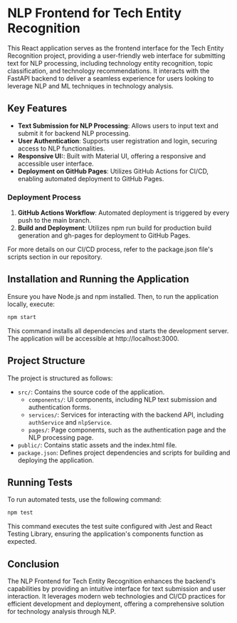 # NLP Frontend for Tech Entity Recognition

This React application serves as the frontend interface for the Tech Entity Recognition project, providing a user-friendly web interface for submitting text for NLP processing, including technology entity recognition, topic classification, and technology recommendations. It interacts with the FastAPI backend to deliver a seamless experience for users looking to leverage NLP and ML techniques in technology analysis.

## Key Features

- **Text Submission for NLP Processing**: Allows users to input text and submit it for backend NLP processing.
- **User Authentication**: Supports user registration and login, securing access to NLP functionalities.
- **Responsive UI:**: Built with Material UI, offering a responsive and accessible user interface.
- **Deployment on GitHub Pages**: Utilizes GitHub Actions for CI/CD, enabling automated deployment to GitHub Pages.


### Deployment Process

1. **GitHub Actions Workflow**: Automated deployment is triggered by every push to the main branch.
2. **Build and Deployment**: Utilizes npm run build for production build generation and gh-pages for deployment to GitHub Pages.

For more details on our CI/CD process, refer to the package.json file's scripts section in our repository.


## Installation and Running the Application

Ensure you have Node.js and npm installed. Then, to run the application locally, execute:

```bash
npm start
```
This command installs all dependencies and starts the development server. The application will be accessible at http://localhost:3000.


## Project Structure

The project is structured as follows:


-   `src/`: Contains the source code of the application.
    -   `components/`:  UI components, including NLP text submission and authentication forms.
    -   `services/`: Services for interacting with the backend API, including `authService` and `nlpService`.
    -   `pages/`: Page components, such as the authentication page and the NLP processing page.
-   `public/`: Contains static assets and the index.html file.
-   `package.json`: Defines project dependencies and scripts for building and deploying the application.


## Running Tests

To run automated tests, use the following command:

```bash
npm test
```
This command executes the test suite configured with Jest and React Testing Library, ensuring the application's components function as expected.


## Conclusion

The NLP Frontend for Tech Entity Recognition enhances the backend's capabilities by providing an intuitive interface for text submission and user interaction. It leverages modern web technologies and CI/CD practices for efficient development and deployment, offering a comprehensive solution for technology analysis through NLP.
